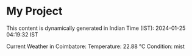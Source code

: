 # My Project

This content is dynamically generated in Indian Time (IST): 2024-01-25 04:19:32 IST


Current Weather in Coimbatore:
Temperature: 22.88 °C
Condition: mist
